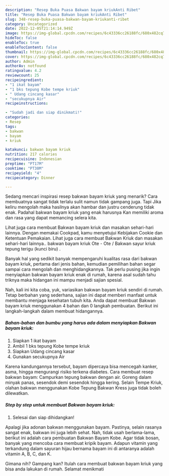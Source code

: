 ```yaml
---
description: "Resep Buka Puasa Bakwan bayam kriukAnti Ribet"
title: "Resep Buka Puasa Bakwan bayam kriukAnti Ribet"
slug: 348-resep-buka-puasa-bakwan-bayam-kriukanti-ribet
category: Uncategorized
date: 2022-12-05T21:14:14.949Z
image: https://img-global.cpcdn.com/recipes/6c43336cc26188fc/680x482cq70/bakwan-bayam-kriuk-foto-resep-utama.jpg
hideToc: false
enableToc: true
enableTocContent: false
thumbnail: https://img-global.cpcdn.com/recipes/6c43336cc26188fc/680x482cq70/bakwan-bayam-kriuk-foto-resep-utama.jpg
cover: https://img-global.cpcdn.com/recipes/6c43336cc26188fc/680x482cq70/bakwan-bayam-kriuk-foto-resep-utama.jpg
author: Admin
authorAv: notfound
ratingvalue: 4.2
reviewcount: 25
recipeingredient:
- "1 ikat bayam"
- "1 bks tepung Kobe tempe kriuk"
- " Udang cincang kasar"
- "secukupnya Air"
recipeinstructions:

- "Sudah jadi dan siap dinikmati!"
categories:
- Resep
tags:
- bakwan
- bayam
- kriuk

katakunci: bakwan bayam kriuk 
nutrition: 217 calories
recipecuisine: Indonesian
preptime: "PT17M"
cooktime: "PT30M"
recipeyield: "4"
recipecategory: Dinner

---
```



Sedang mencari inspirasi resep bakwan bayam kriuk yang menarik? Cara membuatnya sangat tidak terlalu sulit namun tidak gampang juga. Tapi Jika keliru mengolah maka hasilnya akan hambar dan justru cenderung tidak enak. Padahal bakwan bayam kriuk yang enak harusnya Kan memiliki aroma dan rasa yang dapat memancing selera kita.


Lihat juga cara membuat Bakwan bayam kriuk dan masakan sehari-hari lainnya. Dengan memakai Cookpad, kamu menyetujui Kebijakan Cookie dan Ketentuan Pemakaian. Lihat juga cara membuat Bakwan Kriuk dan masakan sehari-hari lainnya.. bakwan bayam kriuk Ote - Ote / Bakwan sayur kriuk tepung terigu (kunci biru) .

Banyak hal yang sedikit banyak mempengaruhi kualitas rasa dari bakwan bayam kriuk, pertama dari jenis bahan, kemudian pemilihan bahan segar sampai cara mengolah dan menghidangkannya. Tak perlu pusing jika ingin menyiapkan bakwan bayam kriuk enak di rumah, karena asal sudah tahu triknya maka hidangan ini mampu menjadi sajian spesial.


Nah, kali ini kita coba, yuk, variasikan bakwan bayam kriuk sendiri di rumah. Tetap berbahan yang sederhana, sajian ini dapat memberi manfaat untuk membantu menjaga kesehatan tubuh kita. Anda dapat membuat Bakwan bayam kriuk menggunakan 4 bahan dan 0 langkah pembuatan. Berikut ini langkah-langkah dalam membuat hidangannya.

<!--inarticleads1-->

##### Bahan-bahan dan bumbu yang harus ada dalam menyiapkan Bakwan bayam kriuk:

1. Siapkan 1 ikat bayam
1. Ambil 1 bks tepung Kobe tempe kriuk
1. Siapkan  Udang cincang kasar
1. Gunakan secukupnya Air


Karena kandungannya tersebut, bayam dipercaya bisa mencegah kanker, asma, hingga mengurangi risiko terkena diabetes. Cara membuat resep bakwan bayam: Campurkan tepung bakwan dengan air. Goreng dalam minyak panas, sesendok demi sesendok hingga kering. Selain Tempe Kriuk, olahan bakwan menggunakan Kobe Tepung Bakwan Kress juga tidak boleh dilewatkan. 

<!--inarticleads2-->

##### Step by step untuk membuat Bakwan bayam kriuk:


1. Selesai dan siap dihidangkan!

Apalagi jika adonan bakwan menggunakan bayam. Pastinya, selain rasanya sangat enak, bakwan ini juga lebih sehat. Nah, tidak usah berlama-lama, berikut ini adalah cara pembuatan Bakwan Bayam Kobe. Agar tidak bosan, banyak yang mencoba cara membuat kripik bayam. Adapun vitamin yang terkandung dalam sayuran hijau bernama bayam ini di antaranya adalah vitamin A, B, C, dan K. 

Gimana nih? Gampang kan? Itulah cara membuat bakwan bayam kriuk yang bisa anda lakukan di rumah. Selamat menikmati
